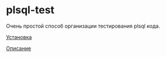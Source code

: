 # plsql-test
Очень простой способ организации тестирования plsql кода.

[Установка](doc/install.md) 

[Описание](doc/desc.md)



